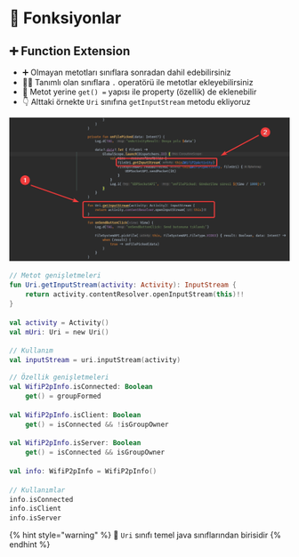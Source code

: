 # 💠 Fonksiyonlar

## ➕ Function Extension

* ➕ Olmayan metotları sınıflara sonradan dahil edebilirsiniz
* 💁‍♂️ Tanımlı olan sınıflara `.` operatörü ile metotlar ekleyebilirsiniz
* 🐥 Metot yerine `get() =` yapısı ile property \(özellik\) de eklenebilir
* 👇 Alttaki örnekte `Uri` sınıfına `getInputStream` metodu ekliyoruz

![](.gitbook/assets/kotlin_function_extension.png)

```kotlin
// Metot genişletmeleri
fun Uri.getInputStream(activity: Activity): InputStream {
    return activity.contentResolver.openInputStream(this)!!
}

val activity = Activity()
val mUri: Uri = new Uri()

// Kullanım
val inputStream = uri.inputStream(activity)
```

```kotlin
// Özellik genişletmeleri
val WifiP2pInfo.isConnected: Boolean
    get() = groupFormed

val WifiP2pInfo.isClient: Boolean
    get() = isConnected && !isGroupOwner

val WifiP2pInfo.isServer: Boolean
    get() = isConnected && isGroupOwner
    
val info: WifiP2pInfo = WifiP2pInfo()

// Kullanımlar
info.isConnected
info.isClient
info.isServer
```

{% hint style="warning" %}
📢 `Uri` sınıfı temel java sınıflarından birisidir
{% endhint %}

